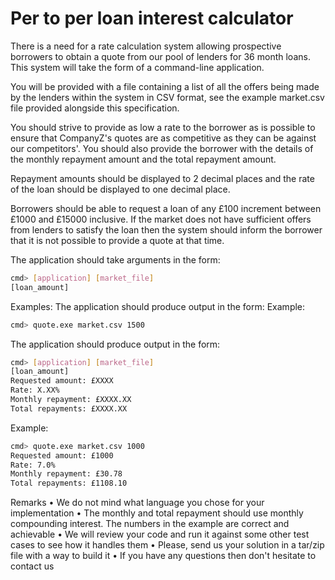 # Per to per loan interest calculator

There is a need for a rate calculation system allowing prospective borrowers to obtain a quote from our pool of lenders for 36 month loans. This system will take the form of a command-line application.

You will be provided with a file containing a list of all the offers being made by the lenders within the system in CSV format, see the example market.csv file provided alongside this specification.

You should strive to provide as low a rate to the borrower as is possible to ensure that CompanyZ's quotes are as competitive as they can be against our competitors'. You should also provide the borrower with the details of the monthly repayment amount and the total repayment amount.

Repayment amounts should be displayed to 2 decimal places and the rate of the loan should be displayed to one decimal place.

Borrowers should be able to request a loan of any £100 increment between £1000 and £15000 inclusive. If the market does not have sufficient offers from lenders to satisfy the loan then the system should inform the borrower that it is not possible to provide a quote at that time.

The application should take arguments in the form:
```sh
cmd> [application] [market_file]
[loan_amount]
```
Examples:
The application should produce output in the form:
Example:
```sh
cmd> quote.exe market.csv 1500
```

The application should produce output in the form:
```sh
cmd> [application] [market_file]
[loan_amount]
Requested amount: £XXXX
Rate: X.XX%
Monthly repayment: £XXXX.XX
Total repayments: £XXXX.XX
```

Example:
```sh
cmd> quote.exe market.csv 1000
Requested amount: £1000
Rate: 7.0%
Monthly repayment: £30.78
Total repayments: £1108.10
```
Remarks
• We do not mind what language you chose for your implementation
• The monthly and total repayment should use monthly compounding interest. The numbers in the example are correct and achievable
• We will review your code and run it against some other test cases to see how
it handles them
• Please, send us your solution in a tar/zip file with a way to build it
• If you have any questions then don't hesitate to contact us